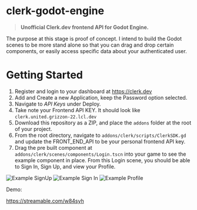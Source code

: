 # clerk-godot-engine
> **Unofficial Clerk.dev frontend API for Godot Engine.**

The purpose at this stage is proof of concept. I intend to build the Godot scenes to be more stand alone so that you can drag and drop certain components, or easily access specific data about your authenticated user.

# Getting Started
1. Register and login to your dashboard at https://clerk.dev
2. Add and Create a new Application, keep the Password option selected.
3. Navigate to *API Keys* under Deploy.
4. Take note your Frontend API KEY. It should look like `clerk.united.grizzon-22.lcl.dev`
5. Download this repository as a ZIP, and place the `addons` folder at the root of your project.
6. From the root directory, navigate to `addons/clerk/scripts/ClerkSDK.gd` and update the FRONT_END_API to be your personal frontend API key.
7. Drag the pre built component at `addons/clerk/scenes/components/Login.tscn` into your game to see the example component in place. From this Login scene, you should be able to Sign In, Sign Up, and view your Profile.


![Example SignUp](https://g.pippy.io/adept-drawer-2543/Sign-Up.PNG)
![Example Sign In](https://g.pippy.io/unadvised-sink-9673/sign-in.png)
![Example Profile](https://g.pippy.io/knotty-bike-8586/profile.png)

Demo:

https://streamable.com/w84syh
